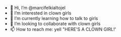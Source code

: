 - 👋 Hi, I’m @marcifelkialtojel
- 👀 I’m interested in clown girls
- 🌱 I’m currently learning how to talk to girls
- 💞️ I’m looking to collaborate with clown girls
- 📫 How to reach me: yell "HERE'S A CLOWN GIRL!'

<!---
marcifelkialtojel/marcifelkialtojel is a ✨ special ✨ repository because its `README.md` (this file) appears on your GitHub profile.
You can click the Preview link to take a look at your changes.
--->
